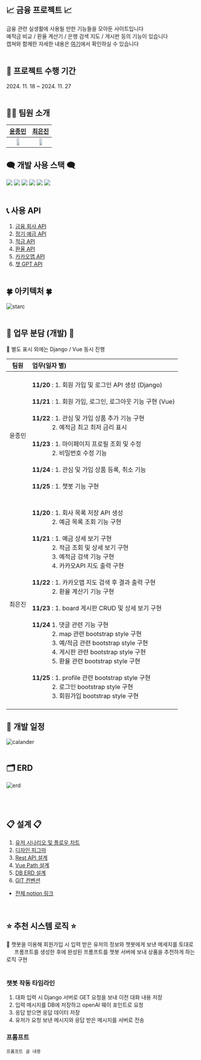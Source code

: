 ## 📈 금융 프로젝트 📈
금융 관련 실생활에 사용될 만한 기능들을 모아둔 사이트입니다
<br> 예적금 비교 / 환율 계산기 / 은행 검색 지도 / 게시판 등의 기능이 있습니다 <br> 캡쳐와 함께한 자세한 내용은 [여기](https://cosmic-flame-b59.notion.site/1495c5a8c4c7803eab83dfb7a8aedb5e?pvs=4)에서 확인하실 수 있습니다 <br><br>

## 📅 프로젝트 수행 기간

2024\. 11. 18 ~ 2024. 11. 27
<br><br>

## 🧑‍🚀 팀원 소개

|[윤종민](https://github.com/ihateafk)|[최은진](https://github.com/carrtt1)|                              
| :---: | :---: |
| [<img src="https://avatars.githubusercontent.com/ihateafk?v=4)" width="40%">](https://github.com/ihateafk) | [<img src="https://avatars.githubusercontent.com/carrtt1?v=4" width="40%">](https://github.com/carrtt1) |

## 🗨️ 개발 사용 스택 🗨️
<img src="https://img.shields.io/badge/vue.js-4FC08D?style=flat-square&logo=vuedotjs&logoColor=white"/> <img src="https://img.shields.io/badge/django-092E20?style=flat-square&logo=django&logoColor=white"/>
<img src="https://img.shields.io/badge/pandas-150458?style=flat-square&logo=pandas&logoColor=white"/>
<img src="https://img.shields.io/badge/sqlite-003B57?style=flat-square&logo=sqlite&logoColor=white"/>
<img src="https://img.shields.io/badge/bootstrap-7952B3?style=flat-square&logo=bootstrap&logoColor=white"/>
<img src="https://img.shields.io/badge/node.js-5FA04E?style=flat-square&logo=nodedotjs&logoColor=white"/>
<br><br>

## 📞 사용 API
1. [금융 회사 API](https://finlife.fss.or.kr/finlife/api/fncCoApi/list.do?menuNo=700051)
2. [정기 예금 API](https://finlife.fss.or.kr/finlife/api/fdrmDpstApi/list.do?menuNo=700052)
3. [적금 API](https://finlife.fss.or.kr/finlife/api/fdrmEntyApi/list.do?menuNo=700053)
4. [환율 API](https://www.exchangerate-api.com/docs/standard-requests)
5. [카카오맵 API](https://apis.map.kakao.com/web/)
6. [챗 GPT API](https://platform.openai.com/docs/api-reference/introduction)
   <br><br>

## 🍀 아키텍처 🍀
![starc](https://github.com/user-attachments/assets/99503675-283c-49d5-8c0a-5472c3ed1851)
<br><br>

## 📜 업무 분담 (개발) 📜
📌 별도 표시 외에는 Django / Vue 동시 진행 <br>
  
| 팀원 | 업무(일자 별) |
|:---:|:---|
| 윤종민 |  <br><b>11/20</b> : 1. 회원 가입 및 로그인 API 생성 (Django) <br> <br><b>11/21</b> : 1. 회원 가입, 로그인, 로그아웃 기능 구현 (Vue) <br><br> <b>11/22</b> : 1. 관심 및 가입 상품 추가 기능 구현 <br> &emsp;&ensp;&ensp;&ensp;&ensp; 2. 예적금 최고 최저 금리 표시 <br><br> <b>11/23</b> : 1. 마이페이지 프로필 조회 및 수정 <br> &emsp;&ensp;&ensp;&ensp;&ensp; 2. 비밀번호 수정 기능 <br> <br> <b>11/24</b> : 1. 관심 및 가입 상품 등록, 취소 기능 <br><br> <b>11/25</b> : 1. 챗봇 기능 구현 <br> <br> | |
| 최은진 |  <br><b>11/20</b> : 1. 회사 목록 저장 API 생성 <br> &emsp;&ensp;&ensp;&ensp;&ensp; 2. 예금 목록 조회 기능 구현 <br> <br> <b>11/21</b> : 1. 예금 상세 보기 구현 <br> &emsp;&ensp;&ensp;&ensp;&ensp; 2. 적금 조회 및 상세 보기 구현 <br> &emsp;&ensp;&ensp;&ensp;&ensp; 3. 예적금 검색 기능 구현 <br> &emsp;&ensp;&ensp;&ensp;&ensp; 4. 카카오API 지도 출력 구현 <br> <br> <b>11/22</b> : 1. 카카오맵 지도 검색 후 결과 출력 구현 <br> &emsp;&ensp;&ensp;&ensp;&ensp; 2. 환율 계산기 기능 구현 <br> <br> <b>11/23</b> : 1. board 게시판 CRUD 및 상세 보기 구현 <br> <br> <b>11/24</b> 1. 댓글 관련 기능 구현 <br> &emsp;&ensp;&ensp;&ensp;&ensp; 2. map 관련 bootstrap style 구현 <br> &emsp;&ensp;&ensp;&ensp;&ensp; 3. 예/적금 관련 bootstrap style 구현 <br> &emsp;&ensp;&ensp;&ensp;&ensp; 4. 게시판 관련 bootstrap style 구현 <br> &emsp;&ensp;&ensp;&ensp;&ensp; 5. 환율 관련 bootstrap style 구현 <br><br> <b>11/25</b> : 1. profile 관련 bootstrap style 구현 <br> &emsp;&ensp;&ensp;&ensp;&ensp; 2. 로그인 bootstrap style 구현 <br> &emsp;&ensp;&ensp;&ensp;&ensp; 3. 회원가입 bootstrap style 구현 <br> <br> |

## 🌈 개발 일정
![calander](https://github.com/user-attachments/assets/5f41b80d-ec50-44b0-8938-1632c5355e54)
<br><br>

## 🗂️ ERD
![erd](https://github.com/user-attachments/assets/77ce7c94-c8fe-4890-8199-51415fd718f9)

<br><br>

## 📋 설계 📋
1. [유저 시나리오 및 플로우 차트](https://cosmic-flame-b59.notion.site/1355c5a8c4c780318ffcd399f2eca1e2?pvs=4)
2. [디자인 피그마](https://www.figma.com/design/7iKUNrvVWlHHLANsGa2HlJ/%EA%B8%88%EC%9C%B5?node-id=0-1&node-type=canvas&t=rfKLZM9mgeMzGUjr-0)
3. [Rest API 설계](https://cosmic-flame-b59.notion.site/Rest-API-1345c5a8c4c7803c9dd4ea3947d011d6?pvs=4)
4. [Vue Path 설계](https://cosmic-flame-b59.notion.site/Vue-Path-a233f1d475f4475187d168d2710fde9e?pvs=4)
5. [DB ERD 설계](https://cosmic-flame-b59.notion.site/DB-ERD-1355c5a8c4c78081be90c14f9ac5ddb8?pvs=4)
6. [GIT 컨벤션](https://cosmic-flame-b59.notion.site/GIT-1435c5a8c4c7803db923eb54708caa2b?pvs=4)

- [전체 notion 링크](https://cosmic-flame-b59.notion.site/1345c5a8c4c7805cab0fc33a72e0109c?pvs=4)


<br>

## ⭐ 추천 시스템 로직 ⭐
  🐣 챗봇을 이용해 회원가입 시 입력 받은 유저의 정보와 챗봇에게 보낸 메세지를 토대로 <br> &emsp;&ensp;프롬프트를 생성한 후에 완성된 프롬프트를 챗봇 서버에 보내 상품을 추천하게 하는 로직 구현 <br><br>

### 챗봇 작동 타임라인
1. 대화 입력 시 Django 서버로 GET 요청을 보내 이전 대화 내용 저장
2. 입력 메시지를 DB에 저장하고 openAI 웨이 포인트로 요청
3. 응답 받으면 응답 데이터 저장
4. 유저가 요청 보낸 메시지와 응답 받은 메시지를 서버로 전송

### 프롬프트
```
프롬프트 글 내용
```